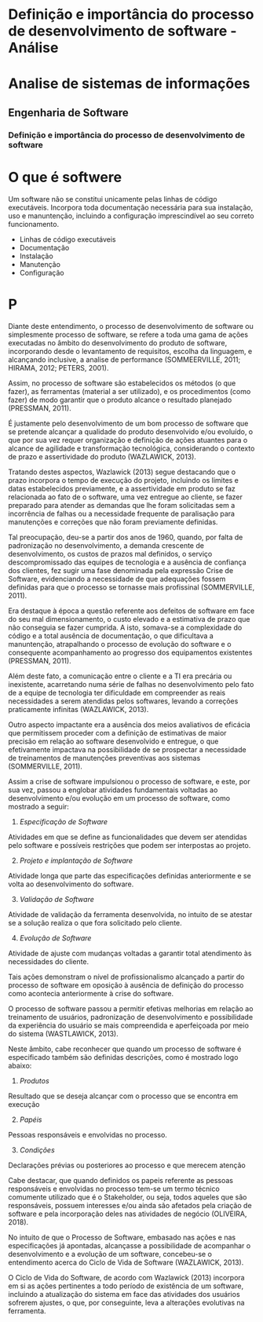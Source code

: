 # Definição e importância do processo de desenvolvimento de software - Análise

# Analise de sistemas de informações
## Engenharia de Software
### Definição e importância do processo de desenvolvimento de software

# O que é softwere

Um software não se constitui unicamente pelas linhas de código executáveis. Incorpora toda documentação necessária para sua instalação, uso e manuntenção, incluindo a configuração imprescindível ao seu correto funcionamento.


- Linhas de código executáveis
- Documentação
- Instalação
- Manutenção
- Configuração

# P

Diante deste entendimento, o processo de desenvolvimento de software ou simplesmente processo de software, se refere a toda uma gama de ações executadas no âmbito do desenvolvimento do produto de software, incorporando desde o levantamento de requisitos, escolha da linguagem, e alcançando inclusive, a analise de performance (SOMMEERVILLE, 2011; HIRAMA, 2012; PETERS, 2001).

Assim, no processo de software são estabelecidos os métodos (o que fazer), as ferramentas (material a ser utilizado), e os procedimentos (como fazer) de modo garantir que o produto alcance o resultado planejado (PRESSMAN, 2011).

É justamente pelo desenvolvimento de um bom processo de software que se pretende alcançar a qualidade do produto desenvolvido e/ou evoluído, o que por sua vez requer organização e definição de ações atuantes para o alcance de agilidade e transformação tecnológica, considerando o contexto de prazo e assertividade do produto (WAZLAWICK, 2013).

Tratando destes aspectos, Wazlawick (2013) segue destacando que o prazo incorpora o tempo de execução do projeto, incluindo os limites e datas estabelecidos previamente, e a assertividade em produto se faz relacionada ao fato de o software, uma vez entregue ao cliente, se fazer preparado para atender as demandas que lhe foram solicitadas sem a incorrência de falhas ou a necessidade frequente de paralisação para manutenções e correções que não foram previamente definidas.

Tal preocupação, deu-se a partir dos anos de 1960, quando, por falta de padronização no desenvolvimento, a demanda crescente de desenvolvimento, os custos de prazos mal definidos, o serviço descompromissado das equipes de tecnologia e a ausência de confiança dos clientes, fez sugir uma fase denominada pela expressão Crise de Software, evidenciando a necessidade de que adequações fossem definidas para que o processo se tornasse mais profissinal (SOMMERVILLE, 2011).

Era destaque à época a questão referente aos defeitos de software em face do seu mal dimensionamento, o custo elevado e a estimativa de prazo que não conseguia se fazer cumprida. A isto, somava-se a complexidade do código e a total ausência de documentação, o que dificultava a manuntenção, atrapalhando o processo de evolução do software e o consequente acompanhamento ao progresso dos equipamentos existentes (PRESSMAN, 2011).

Além deste fato, a comunicação entre o cliente e a TI era precária ou inexistente, acarretando numa série de falhas no desenvolvimento pelo fato de a equipe de tecnologia ter dificuldade em compreender as reais necessidades a serem atendidas pelos softwares, levando a correções praticamente infinitas (WAZLAWICK, 2013).

Outro aspecto impactante era a ausência dos meios avaliativos de eficácia que permitissem proceder com a definição de estimativas de maior precisão em relação ao software desenvolvido e entregue, o que efetivamente impactava na possibilidade de se prospectar a necessidade de treinamentos  de manutenções preventivas aos sistemas (SOMMERVILLE, 2011).

Assim a crise de software impulsionou o processo de software, e este, por sua vez, passou a englobar atividades fundamentais voltadas ao desenvolvimento e/ou evolução em um processo de software, como mostrado a seguir:

1. *Especificação de Software*
   
Atividades em que se define as funcionalidades que devem ser atendidas pelo software e possíveis restrições que podem ser interpostas ao projeto.

2. *Projeto e implantação de Software*

Atividade longa que parte das especificações definidas anteriormente e se volta ao desenvolvimento do software.

3. *Validação de Software*

Atividade de validação da ferramenta desenvolvida, no intuito de se atestar se a solução realiza o que fora solicitado pelo cliente.

4. *Evolução de Software*

Atividade de ajuste com mudanças voltadas a garantir total atendimento às necessidades do cliente.

Tais ações demonstram o nível de profissionalismo alcançado a partir do processo de software em oposição à ausência de definição do processo como acontecia anteriormente à crise do software.

O processo de software passou a permitir efetivas melhorias em relação ao treinamento de usuários, padronização de desenvolvimento e possibilidade da experiência do usuário se mais compreendida e aperfeiçoada por meio do sistema (WASTLAWICK, 2013).

Neste âmbito, cabe reconhecer que quando um processo de software é especificado também são definidas descrições, como é mostrado logo abaixo:

1. *Produtos*

Resultado que se deseja alcançar com o processo que se encontra em execução

2. *Papéis*

Pessoas responsáveis e envolvidas no processo.

3. *Condições*

Declarações prévias ou posteriores ao processo e que merecem atenção

Cabe destacar, que quando definidos os papeis referente as pessoas responsáveis e envolvidas no processo tem-se um termo técnico comumente utilizado que é o Stakeholder, ou seja, todos aqueles que são responsáveis, possuem interesses e/ou ainda são afetados pela criação de software e pela incorporação deles nas atividades de negócio (OLIVEIRA, 2018).

No intuito de que o Processo de Software, embasado nas ações e nas especificações já apontadas, alcançasse a possibilidade de acompanhar o desenvolvimento e a evolução de um software, concebeu-se o entendimento acerca do Ciclo de Vida de Software (WAZLAWICK, 2013).

O Ciclo de Vida do Software, de acordo com Wazlawick (2013) incorpora em si as ações pertinentes a todo período de existência de um software, incluindo a atualização do sistema em face das atividades dos usuários sofrerem ajustes, o que, por conseguinte, leva a alterações evolutivas na ferramenta.